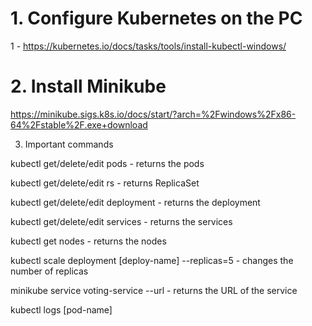 # 1. Configure Kubernetes on the PC
 
1 - https://kubernetes.io/docs/tasks/tools/install-kubectl-windows/

# 2. Install Minikube

https://minikube.sigs.k8s.io/docs/start/?arch=%2Fwindows%2Fx86-64%2Fstable%2F.exe+download

3. Important commands

kubectl get/delete/edit pods - returns the pods

kubectl get/delete/edit rs - returns ReplicaSet

kubectl get/delete/edit deployment - returns the deployment

kubectl get/delete/edit services - returns the services

kubectl get nodes - returns the nodes

kubectl scale deployment [deploy-name] --replicas=5 - changes the number of replicas

minikube service voting-service --url - returns the URL of the service

kubectl logs [pod-name]